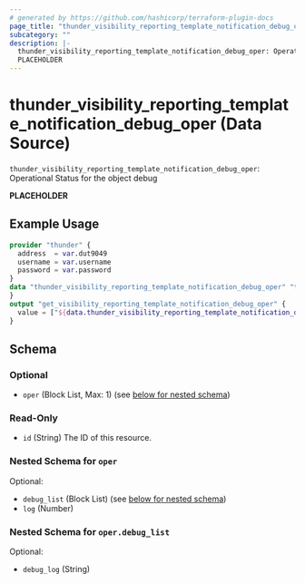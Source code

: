 ```yaml
---
# generated by https://github.com/hashicorp/terraform-plugin-docs
page_title: "thunder_visibility_reporting_template_notification_debug_oper Data Source - terraform-provider-thunder"
subcategory: ""
description: |-
  thunder_visibility_reporting_template_notification_debug_oper: Operational Status for the object debug
  PLACEHOLDER
---
```


# thunder_visibility_reporting_template_notification_debug_oper (Data Source)

`thunder_visibility_reporting_template_notification_debug_oper`: Operational Status for the object debug

__PLACEHOLDER__

## Example Usage

```terraform
provider "thunder" {
  address  = var.dut9049
  username = var.username
  password = var.password
}
data "thunder_visibility_reporting_template_notification_debug_oper" "thunder_visibility_reporting_template_notification_debug_oper" {
}
output "get_visibility_reporting_template_notification_debug_oper" {
  value = ["${data.thunder_visibility_reporting_template_notification_debug_oper.thunder_visibility_reporting_template_notification_debug_oper}"]
}
```

<!-- schema generated by tfplugindocs -->
## Schema

### Optional

- `oper` (Block List, Max: 1) (see [below for nested schema](#nestedblock--oper))

### Read-Only

- `id` (String) The ID of this resource.

<a id="nestedblock--oper"></a>
### Nested Schema for `oper`

Optional:

- `debug_list` (Block List) (see [below for nested schema](#nestedblock--oper--debug_list))
- `log` (Number)

<a id="nestedblock--oper--debug_list"></a>
### Nested Schema for `oper.debug_list`

Optional:

- `debug_log` (String)


